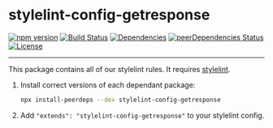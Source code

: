 # stylelint-config-getresponse

[![npm version](https://badge.fury.io/js/stylelint-config-getresponse.svg)](https://badge.fury.io/js/stylelint-config-getresponse)
[![Build Status](https://github.com/GetResponse/stylelint-config-getresponse/actions/workflows/main.yml/badge.svg)](https://github.com/GetResponse/stylelint-config-getresponse/actions)
[![Dependencies](https://img.shields.io/david/getresponse/stylelint-config-getresponse.svg)](https://david-dm.org/getresponse/stylelint-config-getresponse)
[![peerDependencies Status](https://david-dm.org/getresponse/stylelint-config-getresponse/peer-status.svg)](https://david-dm.org/getresponse/stylelint-config-getresponse?type=peer)
[![License](http://img.shields.io/:license-mit-blue.svg)](http://badges.mit-license.org)

---

This package contains all of our stylelint rules. It requires [stylelint](https://stylelint.io/).

1. Install correct versions of each dependant package:

   ```bash
   npx install-peerdeps --dev stylelint-config-getresponse
   ```

2. Add `"extends": "stylelint-config-getresponse"` to your stylelint config.
